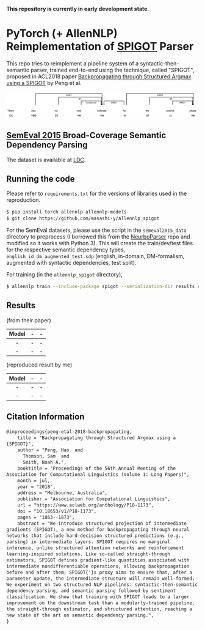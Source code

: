 
**This repository is currently in early development state.**


# PyTorch (+ AllenNLP) Reimplementation of [SPIGOT](https://arxiv.org/abs/1805.04658v1) Parser

This repo tries to reimplement a pipeline system of a syntactic-then-semantic parser,
trained end-to-end using the technique, called "SPIGOT", proposed in ACL2018 paper
[Backpropagating through Structured Argmax using a SPIGOT](https://arxiv.org/abs/1805.04658v1) by Peng et al.

![example seamntic dependencies](./images/example.png)


## [SemEval 2015](http://alt.qcri.org/semeval2015/task18/) Broad-Coverage Semantic Dependency Parsing

The dataset is available at [LDC](https://catalog.ldc.upenn.edu/LDC2016T10).


## Running the code

Please refer to `requirements.txt` for the versions of libraries used in the reproduction.

```sh
$ pip install torch allennlp allennlp-models
$ git clone https://github.com/masashi-y/allennlp_spigot
```

For the SemEval datasets, please use the script in the `semeval2015_data` directory to preprocess
(I borrowed this from the [NeurboParser](https://github.com/Noahs-ARK/NeurboParser) repo and modified so it works with Python 3).
This will create the train/dev/test files for the respective semantic dependency types, `english_id_dm_augmented_test.sdp` (english, in-domain, DM-formalism, augmented with syntactic dependencies, test split).


For training (in the `allennlp_spigot` directory),

```sh
$ allennlp train --include-package spigot --serialization-dir results configs/syntactic_then_semantic_dependencies.jsonnet
```

## Results

(from their paper)

|Model| - | - |
|:---:|:---:|:---:|
|-| - | - |
|-| - | - |

(reproduced result by me)

|Model| - | - |
|:---:|:---:|:---:|
|-| - | - |
|-| - | - |


## Citation Information

```
@inproceedings{peng-etal-2018-backpropagating,
    title = "Backpropagating through Structured Argmax using a {SPIGOT}",
    author = "Peng, Hao  and
      Thomson, Sam  and
      Smith, Noah A.",
    booktitle = "Proceedings of the 56th Annual Meeting of the Association for Computational Linguistics (Volume 1: Long Papers)",
    month = jul,
    year = "2018",
    address = "Melbourne, Australia",
    publisher = "Association for Computational Linguistics",
    url = "https://www.aclweb.org/anthology/P18-1173",
    doi = "10.18653/v1/P18-1173",
    pages = "1863--1873",
    abstract = "We introduce structured projection of intermediate gradients (SPIGOT), a new method for backpropagating through neural networks that include hard-decision structured predictions (e.g., parsing) in intermediate layers. SPIGOT requires no marginal inference, unlike structured attention networks and reinforcement learning-inspired solutions. Like so-called straight-through estimators, SPIGOT defines gradient-like quantities associated with intermediate nondifferentiable operations, allowing backpropagation before and after them; SPIGOT{'}s proxy aims to ensure that, after a parameter update, the intermediate structure will remain well-formed. We experiment on two structured NLP pipelines: syntactic-then-semantic dependency parsing, and semantic parsing followed by sentiment classification. We show that training with SPIGOT leads to a larger improvement on the downstream task than a modularly-trained pipeline, the straight-through estimator, and structured attention, reaching a new state of the art on semantic dependency parsing.",
}
```
